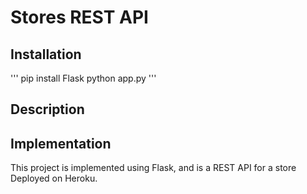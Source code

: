 # Stores REST API

## Installation

'''
pip install Flask
python app.py
'''

## Description


## Implementation

This project is implemented using Flask, and is a REST API for a store
Deployed on Heroku.